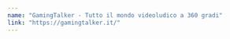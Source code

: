 ```yaml
---
name: "GamingTalker - Tutto il mondo videoludico a 360 gradi"
link: "https://gamingtalker.it/"
---
```

